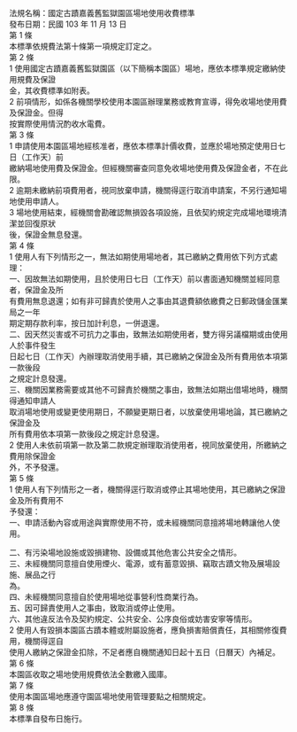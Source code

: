 法規名稱：國定古蹟嘉義舊監獄園區場地使用收費標準  
發布日期：民國 103 年 11 月 13 日  
第 1 條  
本標準依規費法第十條第一項規定訂定之。  
第 2 條  
1 使用國定古蹟嘉義舊監獄園區（以下簡稱本園區）場地，應依本標準規定繳納使用規費及保證  
金，其收費標準如附表。  
2 前項情形，如係各機關學校使用本園區辦理業務或教育宣導，得免收場地使用費及保證金。但得  
按實際使用情況酌收水電費。  
第 3 條  
1 申請使用本園區場地經核准者，應依本標準計價收費，並應於場地預定使用日七日（工作天）前  
繳納場地使用費及保證金。但經機關審查同意免收場地使用費及保證金者，不在此限。  
2 逾期未繳納前項費用者，視同放棄申請，機關得逕行取消申請案，不另行通知場地使用申請人。  
3 場地使用結束，經機關會勘確認無損毀各項設施，且依契約規定完成場地環境清潔並回復原狀  
後，保證金無息發還。  
第 4 條  
1 使用人有下列情形之一，無法如期使用場地者，其已繳納之費用依下列方式處理：  
一、因故無法如期使用，且於使用日七日（工作天）前以書面通知機關並經同意者，保證金及所  
有費用無息退還；如有非可歸責於使用人之事由其退費額依繳費之日郵政儲金匯業局之一年  
期定期存款利率，按日加計利息，一併退還。  
二、因天然災害或不可抗力之事由，致無法如期使用者，雙方得另議檔期或由使用人於事件發生  
日起七日（工作天）內辦理取消使用手續，其已繳納之保證金及所有費用依本項第一款後段  
之規定計息發還。  
三、機關因業務需要或其他不可歸責於機關之事由，致無法如期出借場地時，機關得通知申請人  
取消場地使用或變更使用期日，不願變更期日者，以放棄使用場地論，其已繳納之保證金及  
所有費用依本項第一款後段之規定計息發還。  
2 使用人未依前項第一款及第二款規定辦理取消使用者，視同放棄使用，所繳納之費用除保證金  
外，不予發還。  
第 5 條  
1 使用人有下列情形之一者，機關得逕行取消或停止其場地使用，其已繳納之保證金及所有費用不  
予發還：  
一、申請活動內容或用途與實際使用不符，或未經機關同意擅將場地轉讓他人使用。  


二、有污染場地設施或毀損建物、設備或其他危害公共安全之情形。  
三、未經機關同意擅自使用煙火、電源，或有蓄意毀損、竊取古蹟文物及展場設施、展品之行  
為。  
四、未經機關同意擅自於使用場地從事營利性商業行為。  
五、因可歸責使用人之事由，致取消或停止使用。  
六、其他違反法令及契約規定、公共安全、公序良俗或妨害安寧等情形。  
2 使用人有毀損本園區古蹟本體或附屬設施者，應負損害賠償責任，其相關修復費用，機關得逕自  
使用人繳納之保證金扣除，不足者應自機關通知日起十五日（日曆天）內補足。  
第 6 條  
本園區收取之場地使用規費依法全數繳入國庫。  
第 7 條  
使用本園區場地應遵守園區場地使用管理要點之相關規定。  
第 8 條  
本標準自發布日施行。  


